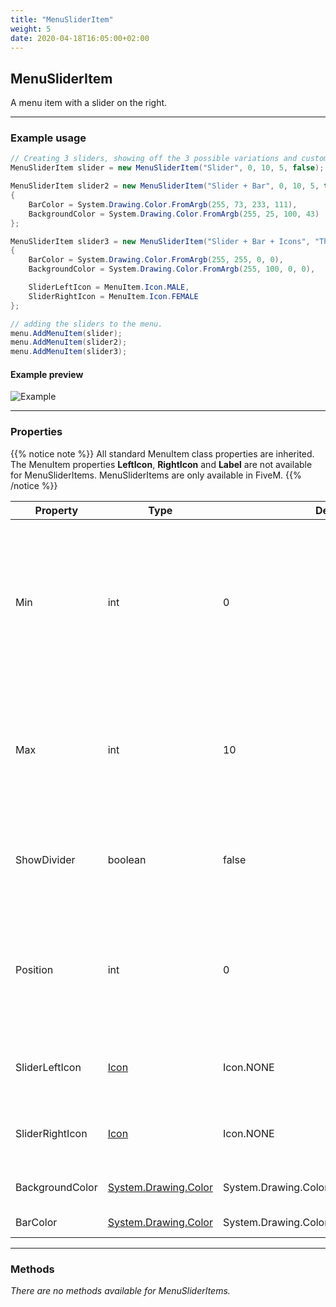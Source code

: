 ```yaml
---
title: "MenuSliderItem"
weight: 5
date: 2020-04-18T16:05:00+02:00
---
```


## MenuSliderItem

A menu item with a slider on the right.

----

### Example usage

```cs
// Creating 3 sliders, showing off the 3 possible variations and custom colors.
MenuSliderItem slider = new MenuSliderItem("Slider", 0, 10, 5, false);

MenuSliderItem slider2 = new MenuSliderItem("Slider + Bar", 0, 10, 5, true)
{
    BarColor = System.Drawing.Color.FromArgb(255, 73, 233, 111),
    BackgroundColor = System.Drawing.Color.FromArgb(255, 25, 100, 43)
};

MenuSliderItem slider3 = new MenuSliderItem("Slider + Bar + Icons", "The icons are currently male/female because that's probably the most common use. But any icon can be used!", 0, 10, 5, true)
{
    BarColor = System.Drawing.Color.FromArgb(255, 255, 0, 0),
    BackgroundColor = System.Drawing.Color.FromArgb(255, 100, 0, 0),

    SliderLeftIcon = MenuItem.Icon.MALE,
    SliderRightIcon = MenuItem.Icon.FEMALE
};

// adding the sliders to the menu.
menu.AddMenuItem(slider);
menu.AddMenuItem(slider2);
menu.AddMenuItem(slider3);
```

#### Example preview

![Example](https://vespura.com/hi/i/20-04-18_15-32-46_sjZJl_3290.png)

----

### Properties

{{% notice note %}}
All standard MenuItem class properties are inherited.
The MenuItem properties **LeftIcon**, **RightIcon** and **Label** are not available for MenuSliderItems.
MenuSliderItems are only available in FiveM.
{{% /notice %}}

|Property|Type|Default value|Description|Optional|
|---|---|---|---|---|
|Min|int|0|The minimum slider range, value must be an integer equal to or higher than 0, but less than the Max parameter.|**No**|
|Max|int|10|The maximum slider range, value must be an integer higher than the min value.|**No**|
|ShowDivider|boolean|false|Whether or not to show the white divider line in the middle of the slider.|Yes|
|Position|int|0|The default slider position, value must be an integer between the Min and Max value (inclusive).|**No**|
|SliderLeftIcon|[Icon](/mapi/reference/menuitems/menuitem/#icons)|Icon.NONE|An icon to show on the left side of the slider.|Yes|
|SliderRightIcon|[Icon](/mapi/reference/menuitems/menuitem/#icons)|Icon.NONE|An icon to show on the right side of the slider.|Yes|
|BackgroundColor|[System.Drawing.Color](https://docs.microsoft.com/en-us/dotnet/api/system.drawing.color?view=netframework-4.8)|System.Drawing.Color.FromArgb(255,&nbsp;24,&nbsp;93,&nbsp;151)|The slider background color.|Yes|
|BarColor|[System.Drawing.Color](https://docs.microsoft.com/en-us/dotnet/api/system.drawing.color?view=netframework-4.8)|System.Drawing.Color.FromArgb(255,&nbsp;53,&nbsp;165,&nbsp;223)|The slider bar color.|Yes|

----

### Methods

_There are no methods available for MenuSliderItems._
